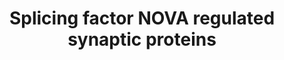 ---
annotations:
- id: PW:0000333
  parent: signaling pathway
  type: Pathway Ontology
  value: cadherin mediated signaling pathway
authors:
- Mkutmon
- Khanspers
- MaintBot
- Fehrhart
description: Synaptic Communication influenced by NOVA-splicing regulation.  Proteins
  on this pathway have targeted assays available via the [https://assays.cancer.gov/available_assays?wp_id=WP4148
  CPTAC Assay Portal].
last-edited: 2020-05-28
ndex: 53993b94-8b69-11eb-9e72-0ac135e8bacf
organisms:
- Homo sapiens
redirect_from:
- /index.php/Pathway:WP4148
- /instance/WP4148
revision: null
schema-jsonld:
- '@context': https://schema.org/
  '@id': https://wikipathways.github.io/pathways/WP4148.html
  '@type': Dataset
  creator:
    '@type': Organization
    name: WikiPathways
  description: Synaptic Communication influenced by NOVA-splicing regulation.  Proteins
    on this pathway have targeted assays available via the [https://assays.cancer.gov/available_assays?wp_id=WP4148
    CPTAC Assay Portal].
  keywords:
  - ''
  - '</br>Homology Mapping from Mus musculus to Homo sapiens: Original ID = En:ENSMUSG00000000058'
  - '</br>Homology Mapping from Mus musculus to Homo sapiens: Original ID = L:13823'
  - '</br>Homology Mapping from Mus musculus to Homo sapiens: Original ID = L:14406'
  - '</br>Homology Mapping from Mus musculus to Homo sapiens: Original ID = S:A2ASQ1'
  - AGRN
  - ANK3
  - APLP2
  - ATP2B1
  - CADM1
  - CADM3
  - CAMK2G
  - CASK
  - CAV2
  - CDH2
  - CHL1
  - CLASP1
  - CLSTN1
  - CSN3
  - DAB1
  - EFNA5
  - EPB41
  - EPB41L1
  - EPB41L2
  - EPB41L3
  - EphrinA5R
  - GABBR2
  - GABRG2
  - GPHN
  - GRIK2
  - GRIN1
  - GRIN2B
  - GlyRa2
  - Integrin a2
  - KCNJ6
  - KCNMA1
  - KCNQ2
  - LAR
  - MAP4
  - MAPK4
  - MAPK9
  - NCDN
  - NEO1
  - NTNG1
  - PIP2
  - PLCB4
  - PRKCZ
  - RAP1GAP
  - SNW1
  - STX2
  - STXBP2
  - Syntaxin1
  - TERF2IP
  - a-catenin
  - nAChRa2
  - nAChRa4
  license: CC0
  name: Splicing factor NOVA regulated synaptic proteins
seo: CreativeWork
title: Splicing factor NOVA regulated synaptic proteins
wpid: WP4148
---